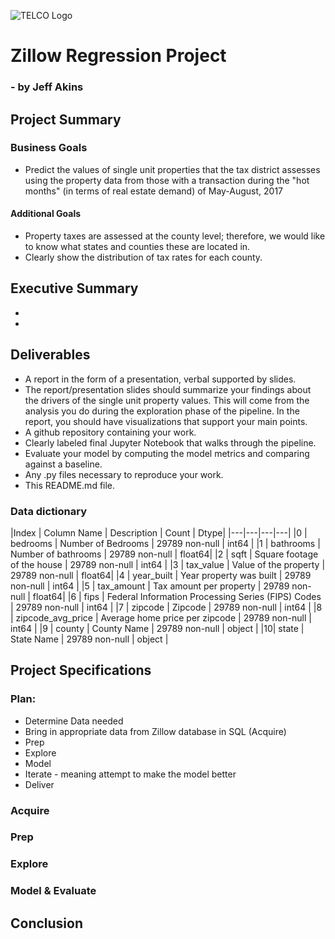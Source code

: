 ![TELCO Logo](http://www.sustainablerealtygroup.com/wp-content/uploads/2016/04/Zestimate-Image.jpg)

# Zillow Regression Project
### - by Jeff Akins

## Project Summary
### Business Goals
- Predict the values of single unit properties that the tax district assesses using the property data from those with a transaction during the "hot months" (in terms of real estate demand) of May-August, 2017
#### Additional Goals
- Property taxes are assessed at the county level; therefore, we would like to know what states and counties these are located in.
- Clearly show the distribution of tax rates for each county.

## Executive Summary
- 
- 

## Deliverables
- A report in the form of a presentation, verbal supported by slides.
- The report/presentation slides should summarize your findings about the drivers of the single unit property values. This will come from the analysis you do during the exploration phase of the pipeline. In the report, you should have visualizations that support your main points.
- A github repository containing your work.
 - Clearly labeled final Jupyter Notebook that walks through the pipeline. 
 - Evaluate your model by computing the model metrics and comparing against a baseline.
 - Any .py files necessary to reproduce your work.
 - This README.md file.

### Data dictionary
|Index | Column Name | Description | Count | Dtype|
|---|---|---|---|
|0 |  bedrooms          | Number of Bedrooms                                 | 29789 non-null | int64  |
|1 |  bathrooms         | Number of bathrooms                                | 29789 non-null | float64|
|2 |  sqft              | Square footage of the house                        | 29789 non-null | int64  |
|3 |  tax_value         | Value of the property                              | 29789 non-null | float64|
|4 |  year_built        | Year property was built                            | 29789 non-null | int64  |
|5 |  tax_amount        | Tax amount per property                            | 29789 non-null | float64|
|6 |  fips              | Federal Information Processing Series (FIPS) Codes | 29789 non-null | int64  |
|7 |  zipcode           | Zipcode                                            | 29789 non-null | int64  |
|8 |  zipcode_avg_price | Average home price per zipcode                     | 29789 non-null | int64  |
|9 |  county            | County Name                                        | 29789 non-null | object |
|10|  state             | State Name                                         | 29789 non-null | object |
## Project Specifications

### Plan:
- Determine Data needed
- Bring in appropriate data from Zillow database in SQL (Acquire)
- Prep
- Explore
- Model
- Iterate - meaning attempt to make the model better
- Deliver 

### Acquire

### Prep

### Explore

### Model & Evaluate

## Conclusion